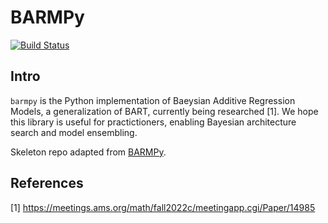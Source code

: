 # BARMPy

[![Build Status](https://travis-ci.org/dvbuntu/barmpy.svg?branch=main)](https://travis-ci.org/dvbuntu/barmpy)

## Intro

`barmpy` is the Python implementation of Baeysian Additive Regression Models, a generalization of BART, currently being researched [1].  We hope this library is useful for practictioners, enabling Bayesian architecture search and model ensembling.

Skeleton repo adapted from [BARMPy](https://github.com/JakeColtman/bartpy).

## References

 [1] https://meetings.ams.org/math/fall2022c/meetingapp.cgi/Paper/14985
